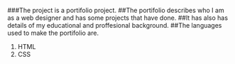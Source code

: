 ###The project is a portifolio project.
##The portifolio describes who I am as a web designer and has some projects that have done.
##It has also has details of my educational and proffesional background.
##The languages used to make the portifolio are.
1. HTML
2. CSS

